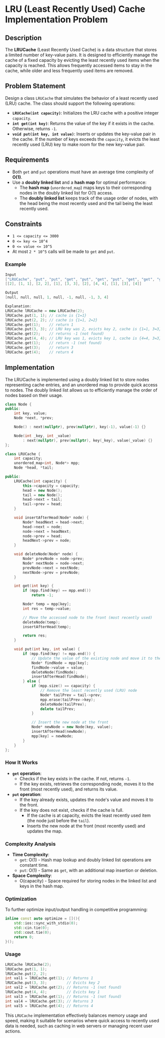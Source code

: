 # LRU (Least Recently Used) Cache Implementation Problem

## Description

The **LRUCache** (Least Recently Used Cache) is a data structure that stores a limited number of key-value pairs. It is designed to efficiently manage the cache of a fixed capacity by evicting the least recently used items when the capacity is reached. This allows frequently accessed items to stay in the cache, while older and less frequently used items are removed.

## Problem Statement

Design a class `LRUCache` that simulates the behavior of a least recently used (LRU) cache. The class should support the following operations:

- **`LRUCache(int capacity)`**: Initializes the LRU cache with a positive integer `capacity`.
- **`int get(int key)`**: Returns the value of the key if it exists in the cache. Otherwise, returns `-1`.
- **`void put(int key, int value)`**: Inserts or updates the key-value pair in the cache. If the number of keys exceeds the `capacity`, it evicts the least recently used (LRU) key to make room for the new key-value pair.

## Requirements

- Both `get` and `put` operations must have an average time complexity of **O(1)**.
- Use a **doubly linked list** and a **hash map** for optimal performance:
  - The **hash map** (`unordered_map`) maps keys to their corresponding nodes in the doubly linked list for O(1) access.
  - The **doubly linked list** keeps track of the usage order of nodes, with the head being the most recently used and the tail being the least recently used.

## Constraints

- `1 <= capacity <= 3000`
- `0 <= key <= 10^4`
- `0 <= value <= 10^5`
- At most `2 * 10^5` calls will be made to `get` and `put`.

### Example

```cpp
Input
["LRUCache", "put", "put", "get", "put", "get", "put", "get", "get", "get"]
[[2], [1, 1], [2, 2], [1], [3, 3], [2], [4, 4], [1], [3], [4]]

Output
[null, null, null, 1, null, -1, null, -1, 3, 4]

Explanation:
LRUCache lRUCache = new LRUCache(2);
lRUCache.put(1, 1); // cache is {1=1}
lRUCache.put(2, 2); // cache is {1=1, 2=2}
lRUCache.get(1);    // return 1
lRUCache.put(3, 3); // LRU key was 2, evicts key 2, cache is {1=1, 3=3}
lRUCache.get(2);    // returns -1 (not found)
lRUCache.put(4, 4); // LRU key was 1, evicts key 1, cache is {4=4, 3=3}
lRUCache.get(1);    // return -1 (not found)
lRUCache.get(3);    // return 3
lRUCache.get(4);    // return 4
```

## Implementation

The LRUCache is implemented using a doubly linked list to store nodes representing cache entries, and an unordered map to provide quick access to nodes. The doubly linked list allows us to efficiently manage the order of nodes based on their usage.

```cpp
class Node {
public:
    int key, value;
    Node *next, *prev;

    Node() : next(nullptr), prev(nullptr), key(-1), value(-1) {}

    Node(int _key, int _value)
        : next(nullptr), prev(nullptr), key(_key), value(_value) {}
};

class LRUCache {
    int capacity;
    unordered_map<int, Node*> mpp;
    Node *head, *tail;

public:
    LRUCache(int capacity) {
        this->capacity = capacity;
        head = new Node();
        tail = new Node();
        head->next = tail;
        tail->prev = head;
    }

    void insertAfterHead(Node* node) {
        Node* headNext = head->next;
        head->next = node;
        node->next = headNext;
        node->prev = head;
        headNext->prev = node;
    }

    void deleteNode(Node* node) {
        Node* prevNode = node->prev;
        Node* nextNode = node->next;
        prevNode->next = nextNode;
        nextNode->prev = prevNode;
    }

    int get(int key) {
        if (mpp.find(key) == mpp.end())
            return -1;

        Node* temp = mpp[key];
        int res = temp->value;

        // Move the accessed node to the front (most recently used)
        deleteNode(temp);
        insertAfterHead(temp);

        return res;
    }

    void put(int key, int value) {
        if (mpp.find(key) != mpp.end()) {
            // Update the value of the existing node and move it to the front
            Node* findNode = mpp[key];
            findNode->value = value;
            deleteNode(findNode);
            insertAfterHead(findNode);
        } else {
            if (mpp.size() == capacity) {
                // Remove the least recently used (LRU) node
                Node* tailPrev = tail->prev;
                mpp.erase(tailPrev->key);
                deleteNode(tailPrev);
                delete tailPrev;
            }

            // Insert the new node at the front
            Node* newNode = new Node(key, value);
            insertAfterHead(newNode);
            mpp[key] = newNode;
        }
    }
};
```

### How It Works

- **`get` operation**:
  - Checks if the key exists in the cache. If not, returns `-1`.
  - If the key exists, retrieves the corresponding node, moves it to the front (most recently used), and returns its value.
- **`put` operation**:
  - If the key already exists, updates the node's value and moves it to the front.
  - If the key does not exist, checks if the cache is full.
    - If the cache is at capacity, evicts the least recently used item (the node just before the `tail`).
    - Inserts the new node at the front (most recently used) and updates the map.

### Complexity Analysis

- **Time Complexity**:
  - `get`: O(1) - Hash map lookup and doubly linked list operations are constant time.
  - `put`: O(1) - Same as `get`, with an additional map insertion or deletion.
- **Space Complexity**:
  - O(capacity) - Space required for storing nodes in the linked list and keys in the hash map.

### Optimization

To further optimize input/output handling in competitive programming:

```cpp
inline const auto optimize = [](){
    std::ios::sync_with_stdio(0);
    std::cin.tie(0);
    std::cout.tie(0);
    return 0;
}();
```

### Usage

```cpp
LRUCache lRUCache(2);
lRUCache.put(1, 1);
lRUCache.put(2, 2);
int val1 = lRUCache.get(1); // Returns 1
lRUCache.put(3, 3);         // Evicts key 2
int val2 = lRUCache.get(2); // Returns -1 (not found)
lRUCache.put(4, 4);         // Evicts key 1
int val3 = lRUCache.get(1); // Returns -1 (not found)
int val4 = lRUCache.get(3); // Returns 3
int val5 = lRUCache.get(4); // Returns 4
```

This `LRUCache` implementation effectively balances memory usage and speed, making it suitable for scenarios where quick access to recently used data is needed, such as caching in web servers or managing recent user actions.
